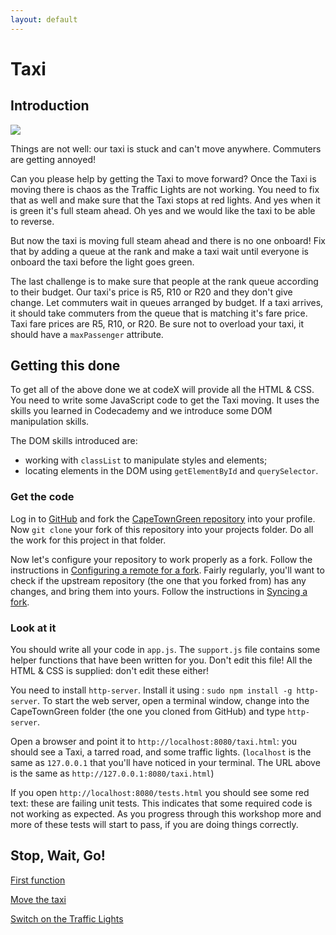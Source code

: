 ```yaml
---
layout: default
---
```


# Taxi

## Introduction

![](/img/introduction.jpg)

Things are not well: our taxi is stuck and can't move anywhere. Commuters are getting annoyed!

Can you please help by getting the Taxi to move forward? Once the Taxi is moving there is chaos as the Traffic Lights are not working. You need to fix that as well and make sure that the Taxi stops at red lights. And yes when it is green it's full steam ahead. Oh yes and we would like the taxi to be able to reverse.

But now the taxi is moving full steam ahead and there is no one onboard! Fix that by adding a queue at the rank and make a taxi wait until everyone is onboard the taxi before the light goes green.

The last challenge is to make sure that people at the rank queue according to their budget. Our taxi's price is R5, R10 or R20 and they don't give change. Let commuters wait in queues arranged by budget. If a taxi arrives, it should take commuters from the queue that is matching it's fare price. Taxi fare prices are R5, R10, or R20. Be sure not to overload your taxi, it should have a `maxPassenger` attribute.

## Getting this done

To get all of the above done we at codeX will provide all the HTML & CSS. You need to write some JavaScript code to get the Taxi moving. It uses the skills you learned in Codecademy and we introduce some DOM manipulation skills.

The DOM skills introduced are:

* working with `classList` to manipulate styles and elements;
* locating elements in the DOM using `getElementById` and `querySelector`.

### Get the code

Log in to [GitHub](http://github.org) and fork the [CapeTownGreen repository](https://github.com/codex-academy/CapeTownGreen) into your profile. Now `git clone` your fork of this repository into your projects folder. Do all the work for this project in that folder.

Now let's configure your repository to work properly as a fork. Follow the instructions in [Configuring a remote for a fork](https://help.github.com/articles/configuring-a-remote-for-a-fork/). Fairly regularly, you'll want to check if the upstream repository (the one that you forked from) has any changes, and bring them into yours. Follow the instructions in [Syncing a fork](https://help.github.com/articles/syncing-a-fork/).


### Look at it

You should write all your code in `app.js`. The `support.js` file contains some helper functions that have been written for you. Don't edit this file! All the HTML & CSS is supplied: don't edit these either!

You need to install `http-server`. Install it using : `sudo npm install -g http-server`. To start the web server, open a terminal window, change into the CapeTownGreen folder (the one you cloned from GitHub) and type `http-server`.

Open a browser and point it to `http://localhost:8080/taxi.html`: you should see a Taxi, a tarred road, and some traffic lights. (`localhost` is the same as `127.0.0.1` that you'll have noticed in your terminal. The URL above is the same as `http://127.0.0.1:8080/taxi.html`)

If you open `http://localhost:8080/tests.html` you should see some red text: these are failing unit tests. This indicates that some required code is not working as expected. As you progress through this workshop more and more of these tests will start to pass, if you are doing things correctly.

## Stop, Wait, Go!

[First function](instructions/first_function.html)

[Move the taxi](instructions/move_the_taxi.html)

[Switch on the Traffic Lights](instructions/traffic_lights_on.html)
